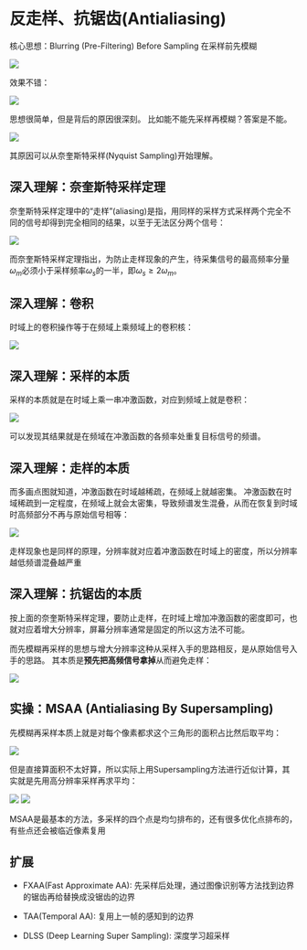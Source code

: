 # 反走样、抗锯齿(Antialiasing)

核心思想：Blurring (Pre-Filtering) Before Sampling 在采样前先模糊

![](i/antialiasing.png)

效果不错：

![](i/antialiasing1.png)

思想很简单，但是背后的原因很深刻。
比如能不能先采样再模糊？答案是不能。

![](i/antialiasing2.png)

其原因可以从奈奎斯特采样(Nyquist Sampling)开始理解。

## 深入理解：奈奎斯特采样定理

奈奎斯特采样定理中的“走样”(aliasing)是指，用同样的采样方式采样两个完全不同的信号却得到完全相同的结果，以至于无法区分两个信号：

![](i/nyquist.png)

而奈奎斯特采样定理指出，为防止走样现象的产生，待采集信号的最高频率分量$\omega_m$必须小于采样频率$\omega_s$的一半，即$\omega_s\geq 2\omega_m$。

## 深入理解：卷积

时域上的卷积操作等于在频域上乘频域上的卷积核：

![](i/conv.png)

## 深入理解：采样的本质

采样的本质就是在时域上乘一串冲激函数，对应到频域上就是卷积：

![](i/sampling1.png)

可以发现其结果就是在频域在冲激函数的各频率处重复目标信号的频谱。

## 深入理解：走样的本质

而多画点图就知道，冲激函数在时域越稀疏，在频域上就越密集。
冲激函数在时域稀疏到一定程度，在频域上就会太密集，导致频谱发生混叠，从而在恢复到时域时高频部分不再与原始信号相等：

![](i/mixed.png)

走样现象也是同样的原理，分辨率就对应着冲激函数在时域上的密度，所以分辨率越低频谱混叠越严重

## 深入理解：抗锯齿的本质

按上面的奈奎斯特采样定理，要防止走样，在时域上增加冲激函数的密度即可，也就对应着增大分辨率，屏幕分辨率通常是固定的所以这方法不可能。

而先模糊再采样的思想与增大分辨率这种从采样入手的思路相反，是从原始信号入手的思路。
其本质是**预先把高频信号拿掉**从而避免走样：

![](i/antialiasing3.png)

## 实操：MSAA (Antialiasing By Supersampling)

先模糊再采样本质上就是对每个像素都求这个三角形的面积占比然后取平均：

![](i/antialiasing4.png)

但是直接算面积不太好算，所以实际上用Supersampling方法进行近似计算，其实就是先用高分辨率采样再求平均：

![](i/Supersampling.png)
![](i/MSAA.png)

MSAA是最基本的方法，多采样的四个点是均匀排布的，还有很多优化点排布的，有些点还会被临近像素复用

## 扩展

* FXAA(Fast Approximate AA): 先采样后处理，通过图像识别等方法找到边界的锯齿再给替换成没锯齿的边界
* TAA(Temporal AA): 复用上一帧的感知到的边界

* DLSS (Deep Learning Super Sampling): 深度学习超采样
